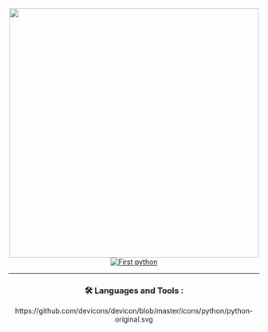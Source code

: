 <div id="header" align="center">
  <img src="https://media.giphy.com/media/v1.Y2lkPTc5MGI3NjExdHNlZHFza2JkeHJnYTJ3dWE4N2p4eXpzajc4NHVuYjl6cW15NjVtZCZlcD12MV9naWZzX3NlYXJjaCZjdD1n/coxQHKASG60HrHtvkt/giphy.gif" width="500"/>
</div>

<div id="header" align="center">
  <img src="https://komarev.com/ghpvc/?username=matveyka2&style=flat-square&color=blue" alt=""/>
</div>

<div id="badges" align="center">
  <a href="https://github.com/matveyka2/auto4zapretDiscord">
    <img src="https://img.shields.io/badge/LinkedIn-blue?style=for-the-badge&logo=linkedin&logoColor=white" alt="First python"/>
  </a>

---

### :hammer_and_wrench: Languages and Tools :

<div>
  https://github.com/devicons/devicon/blob/master/icons/python/python-original.svg
</div>

